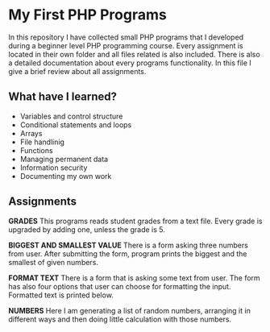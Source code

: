 # My First PHP Programs 

In this repository I have collected small PHP programs that I developed during a beginner level PHP programming course. Every assignment is located in their own folder and all files related is also included. There is also a detailed documentation about every programs functionality. In this file I give a brief review about all assignments.

## What have I learned?

* Variables and control structure
* Conditional statements and loops
* Arrays
* File handlinig
* Functions
* Managing permanent data
* Information security
* Documenting my own work

## Assignments
**GRADES** This programs reads student grades from a text file. Every grade is upgraded by adding one, unless the grade is 5.

**BIGGEST AND SMALLEST VALUE** There is a form asking three numbers from user. After submitting the form, program prints the biggest and the smallest of given numbers.

**FORMAT TEXT** There is a form that is asking some text from user. The form has also four options that user can choose for formatting the input. Formatted text is printed below.  

**NUMBERS** Here I am generating a list of random numbers, arranging it in different ways and then doing little calculation with those numbers.
